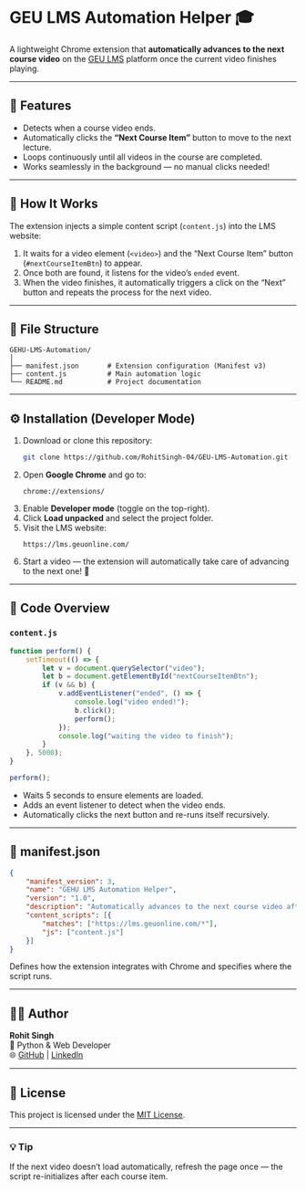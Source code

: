 # GEU LMS Automation Helper 🎓

A lightweight Chrome extension that **automatically advances to the next course video** on the [GEU LMS](https://lms.geuonline.com) platform once the current video finishes playing.  

---

## 🚀 Features
- Detects when a course video ends.  
- Automatically clicks the **“Next Course Item”** button to move to the next lecture.  
- Loops continuously until all videos in the course are completed.  
- Works seamlessly in the background — no manual clicks needed!

---

## 🧩 How It Works
The extension injects a simple content script (`content.js`) into the LMS website:
1. It waits for a video element (`<video>`) and the “Next Course Item” button (`#nextCourseItemBtn`) to appear.  
2. Once both are found, it listens for the video’s `ended` event.  
3. When the video finishes, it automatically triggers a click on the “Next” button and repeats the process for the next video.

---

## 📂 File Structure
```
GEHU-LMS-Automation/
│
├── manifest.json       # Extension configuration (Manifest v3)
├── content.js          # Main automation logic
└── README.md           # Project documentation
```

---

## ⚙️ Installation (Developer Mode)
1. Download or clone this repository:
   ```bash
   git clone https://github.com/RohitSingh-04/GEU-LMS-Automation.git
   ```
2. Open **Google Chrome** and go to:
   ```
   chrome://extensions/
   ```
3. Enable **Developer mode** (toggle on the top-right).
4. Click **Load unpacked** and select the project folder.
5. Visit the LMS website:
   ```
   https://lms.geuonline.com/
   ```
6. Start a video — the extension will automatically take care of advancing to the next one! 🎥

---

## 🧠 Code Overview

### `content.js`
```js
function perform() {
    setTimeout(() => {
        let v = document.querySelector("video");
        let b = document.getElementById("nextCourseItemBtn");
        if (v && b) {
            v.addEventListener("ended", () => {
                console.log("video ended!");
                b.click();
                perform();
            });
            console.log("waiting the video to finish");
        }
    }, 5000);
}

perform();
```

- Waits 5 seconds to ensure elements are loaded.
- Adds an event listener to detect when the video ends.
- Automatically clicks the next button and re-runs itself recursively.

---

## 🧾 manifest.json
```json
{
    "manifest_version": 3,
    "name": "GEHU LMS Automation Helper",
    "version": "1.0",
    "description": "Automatically advances to the next course video after the video ends.",
    "content_scripts": [{
        "matches": ["https://lms.geuonline.com/*"],
        "js": ["content.js"]
    }]
}
```

Defines how the extension integrates with Chrome and specifies where the script runs.

---

## 🧑‍💻 Author
**Rohit Singh**  
💼 Python & Web Developer  
🌐 [GitHub](https://github.com/RohitSingh-04) | [LinkedIn](https://linkedin.com/in/rohiyaa)

---

## 📜 License
This project is licensed under the [MIT License](LICENSE).

---

### 💡 Tip
If the next video doesn’t load automatically, refresh the page once — the script re-initializes after each course item.
